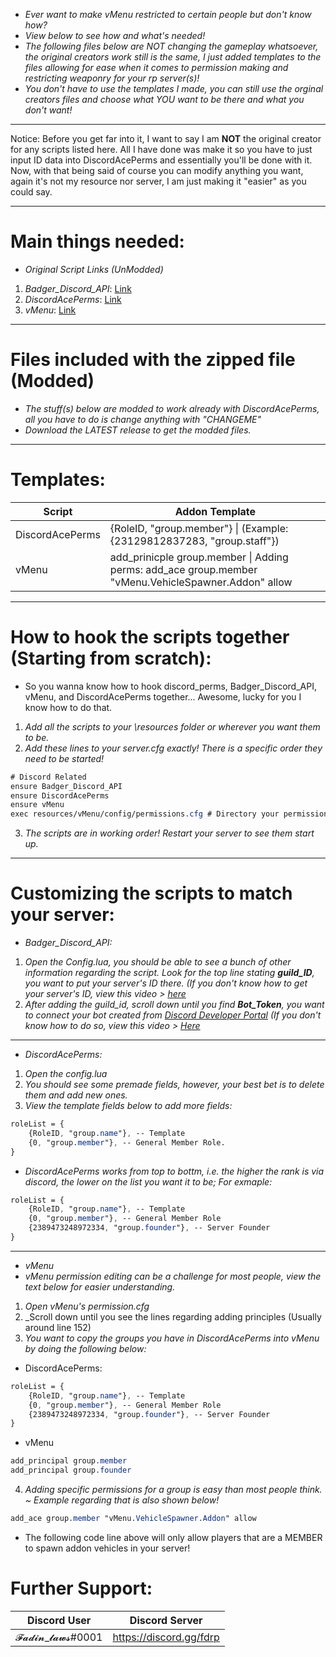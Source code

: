 * _Ever want to make vMenu restricted to certain people but don't know how?_
* _View below to see how and what's needed!_
* _The following files below are NOT changing the gameplay whatsoever, the original creators work still is the same, I just added templates to the files allowing for ease when it comes to permission making and restricting weaponry for your rp server(s)!_
* _You don't have to use the templates I made, you can still use the orginal creators files and choose what YOU want to be there and what you don't want!_

* ***

Notice: Before you get far into it, I want to say I am **NOT** the original creator for any scripts listed here. All I have done was make it so you have to just input ID data into DiscordAcePerms and essentially you'll be done with it. Now, with that being said of course you can modify anything you want, again it's not my resource nor server, I am just making it "easier" as you could say. 

* ***

# Main things needed:
* _Original Script Links (UnModded)_
1. _Badger_Discord_API_: [Link](https://forum.cfx.re/t/release-badger-discord-api/1698464)
2. _DiscordAcePerms_: [Link](https://forum.cfx.re/t/discordaceperms-release/573044)
3. _vMenu_: [Link](https://forum.cfx.re/t/vmenu/88868)

* ***

# Files included with the zipped file (Modded)
* _The stuff(s) below are modded to work already with DiscordAcePerms, all you have to do is change anything with "CHANGEME"_
* _Download the LATEST release to get the modded files._

* ***

# Templates:
|    Script        |                          Addon Template                                    |
|------------------|----------------------------------------------------------------------------|
| DiscordAcePerms  | {RoleID, "group.member"} \| (Example: {23129812837283, "group.staff"}) |
| vMenu            | add_prinicple group.member \| Adding perms: add_ace group.member "vMenu.VehicleSpawner.Addon" allow|

* ***

# How to hook the scripts together (Starting from scratch):

* So you wanna know how to hook discord_perms, Badger_Discord_API, vMenu, and DiscordAcePerms together... Awesome, lucky for you I know how to do that.

1. _Add all the scripts to your \resources folder or wherever you want them to be._
2. _Add these lines to your server.cfg exactly! There is a specific order they need to be started!_
```css
# Discord Related
ensure Badger_Discord_API
ensure DiscordAcePerms
ensure vMenu
exec resources/vMenu/config/permissions.cfg # Directory your permissions.cfg for vMenu is located!
```
3. _The scripts are in working order! Restart your server to see them start up._

* ***

# Customizing the scripts to match your server:
* _Badger_Discord_API:_
1. _Open the Config.lua, you should be able to see a bunch of other information regarding the script. Look for the top line stating __guild_ID__, you want to put your server's ID there. (If you don't know how to get your server's ID, view this video > [here](https://www.youtube.com/watch?v=NLWtSHWKbAI&ab_channel=GaugingGadgets)_
2. _After adding the guild_id, scroll down until you find __Bot_Token__, you want to connect your bot created from [Discord Developer Portal](https://discord.com/developers/docs/intro) (If you don't know how to do so, view this video > [Here](Link)_

* ***

* _DiscordAcePerms:_
1. _Open the config.lua_
2. _You should see some premade fields, however, your best bet is to delete them and add new ones._
3. _View the template fields below to add more fields:_
```css
roleList = {
    {RoleID, "group.name"}, -- Template
    {0, "group.member"}, -- General Member Role.
}
```
* _DiscordAcePerms works from top to bottm, i.e. the higher the rank is via discord, the lower on the list you want it to be; For exmaple:_
```css
roleList = {
    {RoleID, "group.name"}, -- Template
    {0, "group.member"}, -- General Member Role
    {2389473248972334, "group.founder"}, -- Server Founder
}
```

* ***

* _vMenu_
* _vMenu permission editing can be a challenge for most people, view the text below for easier understanding._
1. _Open vMenu's permission.cfg_
2. _Scroll down until you see the lines regarding adding principles (Usually around line 152)
3. _You want to copy the groups you have in DiscordAcePerms into vMenu by doing the following below:_
* DiscordAcePerms:
```css
roleList = {
    {RoleID, "group.name"}, -- Template
    {0, "group.member"}, -- General Member Role
    {2389473248972334, "group.founder"}, -- Server Founder
}
```
* vMenu
```css
add_principal group.member
add_principal group.founder
```
4. _Adding specific permissions for a group is easy than most people think. ~ Example regarding that is also shown below!_
```css
add_ace group.member "vMenu.VehicleSpawner.Addon" allow
```
* The following code line above will only allow players that are a MEMBER to spawn addon vehicles in your server!

# Further Support:
|    Discord User    |    Discord Server       |
|--------------------|-------------------------|
| 𝓕𝓪𝓭𝓲𝓷_𝓵𝓪𝔀𝓼#0001  | https://discord.gg/fdrp |

